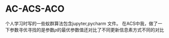 #  AC-ACS-ACO
个人学习时写的一些蚁群算法包含jupyter,pycharm 文件。
在ACS中我，做了一下参数寻优寻找的是参数$\rho$的最优参数值还对比了不同更新信息素方式不同的对比
